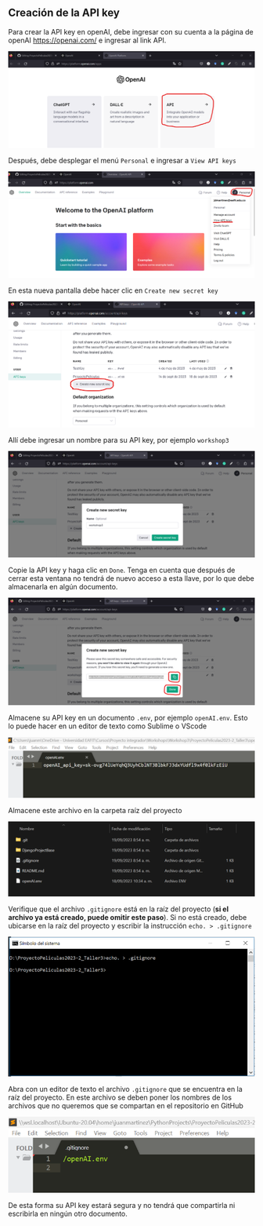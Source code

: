 ## Creación de la API key

Para crear la API key en openAI, debe ingresar con su cuenta a la página de openAI https://openai.com/ e ingresar al link API.

 <div align="center">
  <a>
    <img src="imgs/key1.png">
  </a>
  </div>

Después, debe desplegar el menú ``Personal`` e ingresar a ``View API keys`` 

 <div align="center">
  <a>
    <img src="imgs/key2.png">
  </a>
  </div>

  En esta nueva pantalla debe hacer clic en ``Create new secret key`` 

   <div align="center">
  <a>
    <img src="imgs/key3.png">
  </a>
  </div>

  Allí debe ingresar un nombre para su API key, por ejemplo ``workshop3``
  
   <div align="center">
  <a>
    <img src="imgs/key4.png">
  </a>
  </div>

Copie la API key y haga clic en ``Done``. Tenga en cuenta que después de cerrar esta ventana no tendrá de nuevo acceso a esta llave, por lo que debe almacenarla en algún documento.

   <div align="center">
  <a>
    <img src="imgs/key5.png">
  </a>
  </div>

Almacene su API key en un documento ``.env``, por ejemplo ``openAI.env``. Esto lo puede hacer en un editor de texto como Sublime o VScode 

   <div align="center">
  <a>
    <img src="imgs/key6.png">
  </a>
  </div>
  
Almacene este archivo en la carpeta raíz del proyecto

   <div align="center">
  <a>
    <img src="imgs/key7.png">
  </a>
  </div>

Verifique que el archivo ``.gitignore`` está en la raíz del proyecto (__si el archivo ya está creado, puede omitir este paso__). Si no está creado, debe ubicarse en la raíz del proyecto y escribir la instrucción ``echo. > .gitignore``

 <div align="center">
  <a>
    <img src="imgs/key7_5.PNG">
  </a>
 </div>

Abra con un editor de texto el archivo ``.gitignore`` que se encuentra en la raíz del proyecto. En este archivo se deben poner los nombres de los archivos que no queremos que se compartan en el repositorio en GitHub

   <div align="center">
  <a>
    <img src="imgs/key8.png">
  </a>
  </div>

  De esta forma su API key estará segura y no tendrá que compartirla ni escribirla en ningún otro documento.
